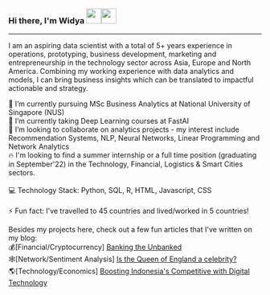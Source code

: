### Hi there, I'm Widya <img src="https://raw.githubusercontent.com/MartinHeinz/MartinHeinz/master/wave.gif" width="30px"><img src="https://c.tenor.com/O4OxQZrk9A0AAAAC/digilah-digifun.gif" width="30px">

<hr>

I am an aspiring data scientist with a total of 5+ years experience in operations, prototyping, business development, marketing and entrepreneurship in the technology sector across Asia, Europe and North America. Combining my working experience with data analytics and models, I can bring business insights which can be translated to impactful actionable and strategy.

🔭 I’m currently pursuing MSc Business Analytics at National University of Singapore (NUS) <br>
🌱 I’m currently taking Deep Learning courses at FastAI<br>
👯 I’m looking to collaborate on analytics projects - my interest include Recommendation Systems, NLP, Neural Networks, Linear Programming and Network Analytics <br>
🔥 I'm looking to find a summer internship or a full time position (graduating in September'22) in the Technology, Financial, Logistics & Smart Cities sectors.
<br><br>
💻 Technology Stack: Python, SQL, R, HTML, Javascript, CSS
<br><br>
⚡ Fun fact: I've travelled to 45 countries and lived/worked in 5 countries!

Besides my projects here, check out a few fun articles that I've written on my blog:<br>
💰[Financial/Cryptocurrency] <a href="http://widyasalim.com/blog/cryptocurrency-banking-the-unbanked-is-now-closer-than-ever/"> Banking the Unbanked </a><br>
🕸️[Network/Sentiment Analysis] <a href="http://widyasalim.com/blog/is-the-queen-of-england-more-of-a-celebrity-or-head-of-state/"> Is the Queen of England a celebrity? </a><br>
🌎[Technology/Economics] <a href="http://widyasalim.com/blog/can-digital-technology-make-indonesia-competitive-again/"> Boosting Indonesia's Competitive with Digital Technology </a>
